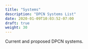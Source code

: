 ```yaml
---
title: "Systems"
description: "DPCN Systems List"
date: 2020-01-09T10:03:52-07:00
draft: true
weight: 30
---
```


Current and proposed DPCN systems.